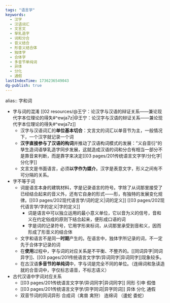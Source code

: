 ```yaml
---
tags: "语言学"
keywords:
  - 汉字
  - 汉语词汇
  - 文言文
  - 孳乳造字
  - 词和分合
  - 音义结合
  - 形音义结合体
  - 独体字
  - 合体字
  - 多音节单纯词
  - 异体
  - 分化
  - 通假
lastIndexTime: 1736236549043
dg-publish: true
---
```

alias:: 字和词

- 字与词的混淆 [[02 resources/@王宁：论汉字与汉语的辩证关系——兼论现代字本位理论的得失#^ewja7z\|@王宁：论汉字与汉语的辩证关系——兼论现代字本位理论的得失#^ewja7z]]
	- 汉字与汉语词汇的**单位基本切合**：文言文的词汇以单音节为主，一般情况下，一个汉字就记录一个词
	- **汉字直接参与了汉语的构词**并推动了汉语构词模式的发展：”义自音衍“的孳生造词语孳乳造字同步发展，这就造成汉语的词和分合有相当一部分不是靠音来判断，而是靠字来决定[[03 pages/201传统语言文字学/分化字\|分化字]]
	- 文言文是书面语言，必须**以字作为媒介**。汉字是表意文字，形义之间有不可分隔的关系。
- 字不等于词
	- 词是语言本身的建筑材料，字是记录语言的符号。字除了从词那里接受了已经结合起来的音义外，还有它自身的形式——形，有独特的发展变化规律。[[03 pages/202现代语言学/词的定义\|词的定义]] [[03 pages/202现代语言学/字的定义\|字的定义]]
		- 词是语言中可以独立运用的最小意义单位，它以音为义的信号，音和义在约定俗成的原则下结合起来，便形成口语的词
		- 字是词的记录符号，它用字形来标词，从词那里承受到音和义，因而形成了形音义的结合体
	- 文字和语言不是同一**时期**产生的。在语言中，独体字所记录的词，不一定先于合体字记录的词
	- 在**使用**过程中，字与词的对应关系是不平衡、不整齐的。[[同词异字\|同词异字]]、[[03 pages/201传统语言文字学/异词同字\|异词同字]]现象较多。
	- 在古汉语**多音节的单纯词**中，字与词是完全不同的单位。（连绵词和急读造就的合音词中，字仅标志语音，不标志语义）
- 古代汉语中字词对应关系
	- [[03 pages/201传统语言文字学/异词同字\|异词同字]] 同形 引申 假借
	- [[03 pages/201传统语言文字学/异字同词\|异字同词]] 异体 分化 通假
	- 双音节词的同词异形 合成词（禽兽 禽狩） 连绵词 （逶蛇 委蛇）